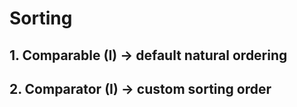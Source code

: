 # Sorting

## 1. Comparable (I) -> default natural ordering

## 2. Comparator (I) -> custom sorting order
